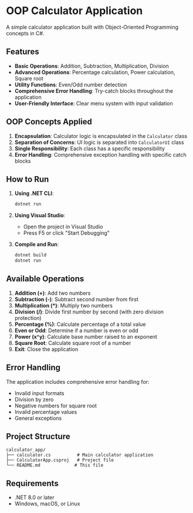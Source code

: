 # OOP Calculator Application

A simple calculator application built with Object-Oriented Programming concepts in C#.

## Features

- **Basic Operations**: Addition, Subtraction, Multiplication, Division
- **Advanced Operations**: Percentage calculation, Power calculation, Square root
- **Utility Functions**: Even/Odd number detection
- **Comprehensive Error Handling**: Try-catch blocks throughout the application
- **User-Friendly Interface**: Clear menu system with input validation

## OOP Concepts Applied

1. **Encapsulation**: Calculator logic is encapsulated in the `Calculator` class
2. **Separation of Concerns**: UI logic is separated into `CalculatorUI` class
3. **Single Responsibility**: Each class has a specific responsibility
4. **Error Handling**: Comprehensive exception handling with specific catch blocks

## How to Run

1. **Using .NET CLI**:
   ```bash
   dotnet run
   ```

2. **Using Visual Studio**:
   - Open the project in Visual Studio
   - Press F5 or click "Start Debugging"

3. **Compile and Run**:
   ```bash
   dotnet build
   dotnet run
   ```

## Available Operations

1. **Addition (+)**: Add two numbers
2. **Subtraction (-)**: Subtract second number from first
3. **Multiplication (*)**: Multiply two numbers
4. **Division (/)**: Divide first number by second (with zero division protection)
5. **Percentage (%)**: Calculate percentage of a total value
6. **Even or Odd**: Determine if a number is even or odd
7. **Power (x^y)**: Calculate base number raised to an exponent
8. **Square Root**: Calculate square root of a number
9. **Exit**: Close the application

## Error Handling

The application includes comprehensive error handling for:
- Invalid input formats
- Division by zero
- Negative numbers for square root
- Invalid percentage values
- General exceptions

## Project Structure

```
calculator_app/
├── calculator.cs          # Main calculator application
├── CalculatorApp.csproj   # Project file
└── README.md             # This file
```

## Requirements

- .NET 8.0 or later
- Windows, macOS, or Linux 
